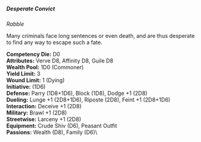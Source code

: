##### Desperate Convict

*Rabble*

Many criminals face long sentences or even death, and are thus desperate to find any way to escape such a fate.

**Competency Die:** D0\
**Attributes:** Verve D8, Affinity D8, Guile D8\
**Wealth Pool:** 1D0 (Commoner)\
**Yield Limit:** 3\
**Wound Limit:** 1 (Dying)\
**Initiative:** (1D6)\
**Defense:** Parry (1D8+1D6), Block (1D8), Dodge +1 (2D8)\
**Dueling:** Lunge +1 (2D8+1D6), Riposte (2D8), Feint +1 (2D8+1D6)\
**Interaction:** Deceive +1 (2D8)\
**Military:** Brawl +1 (2D8)\
**Streetwise:** Larceny +1 (2D8)\
**Equipment:** Crude Shiv (D6), Peasant Outfit\
**Passions:** Wealth (D8), Family (D6)\
